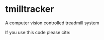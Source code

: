 tmilltracker
============

A computer vision controlled treadmill system

If you use this code please cite:
